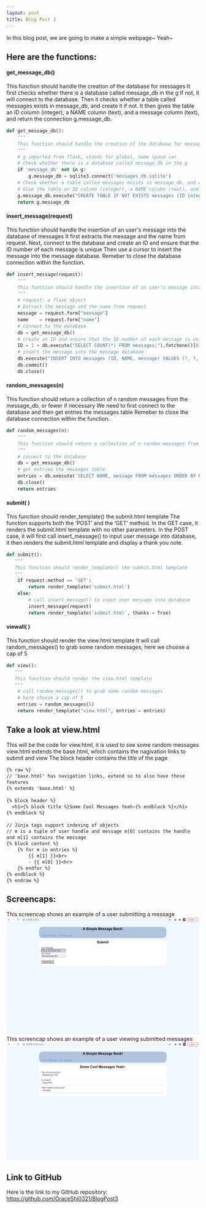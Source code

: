 ```yaml
---
layout: post
title: Blog Post 3
---
```


In this blog post, we are going to make a simple webpage~ Yeah~

## Here are the functions:

#### get_message_db()
This function should handle the creation of the database for messages
It first checks whether there is a database called message_db in the g
If not, it will connect to the database.
Then it checks whether a table called messages exists in message_db, and create it if not.
It then gives the table an ID column (integer), a NAME column (text), and a message column (text), and return the connection g.message_db.

```python
def get_message_db():
    """
    This function should handle the creation of the database for messages
    """
    # g imported from flask, stands for global, name space var
    # Check whether there is a database called message_db in the g
    if 'message_db' not in g:
        g.message_db = sqlite3.connect('messages_db.sqlite')
    # Check whether a table called messages exists in message_db, and create it if not
    # Give the table an ID column (integer), a NAME column (text), and a message column (text)
    g.message_db.execute("CREATE TABLE IF NOT EXISTS messages (ID integer, NAME varchar, message varchar);")
    return g.message_db

```

#### insert_message(request)
This function should handle the insertion of an user's message into the database of messages
It first extracts the message and the name from request. 
Next, connect to the database and create an ID and ensure that the ID number of each message is unique
Then use a cursor to insert the message into the message database. 
Remeber to close the database connection within the function.
```python
def insert_message(request):
    """
    This function should handle the insertion of an user's message into the database of messages
    """
    # request: a flask object 
    # Extract the message and the name from request
    message = request.form["message"]
    name    = request.form["name"]
    # connect to the database
    db = get_message_db()
    # create an ID and ensure that the ID number of each message is unique
    ID = 1 + db.execute("SELECT COUNT(*) FROM messages;").fetchone()[0]
    # insert the message into the message database
    db.execute("INSERT INTO messages (ID, NAME, message) VALUES (?, ?, ?);", (ID, name, message))
    db.commit()
    db.close()
```
#### random_messages(n)
This function should return a collection of n random messages from the message_db, or fewer if necessary
We need to first connect to the database and then get entries the messages table
Remeber to close the database connection within the function.
```python
def random_messages(n):
    """
    This function should return a collection of n random messages from the message_db, or fewer if necessary
    """
    # connect to the database
    db = get_message_db()
    # get entries the messages table 
    entries = db.execute('SELECT NAME, message FROM messages ORDER BY RANDOM() LIMIT ?;', [n]).fetchall()
    db.close()
    return entries
```

#### submit( )
This function should render_template() the submit.html template
The function supports both the ‘POST’ and the ‘GET’ method.
In the GET case, it renders the submit.html template with no other parameters.
In the POST case, it will first call insert_message() to input user message into database, 
it then renders the submit.html template and display a thank you note. 

```python
def submit():
   """
   This function should render_template() the submit.html template
   """
    if request.method == 'GET':
        return render_template('submit.html')
    else:
        # call insert_message() to input user message into database
        insert_message(request)
        return render_template('submit.html', thanks = True)
```

#### viewall( )
This function should render the view.html template
It will call random_messages() to grab some random messages, here we choose a cap of 5
```python
def view():
   """
   This function should render the view.html template
   """
    # call random_messages() to grab some random messages
    # here choose a cap of 5
    entries = random_messages(5)
    return render_template("view.html", entries = entries)
```

## Take a look at view.html
This will be the code for view.html, it is used to see some random messages
view.html extends the base.html, which contains the nagivation links to submit and view
The block header contains the title of the page
```
{% raw %}
// 'base.html' has navigation links, extend so to also have these features
{% extends 'base.html' %}

{% block header %}
  <h1>{% block title %}Some Cool Messages Yeah~{% endblock %}</h1>
{% endblock %}

// Jinja tags support indexing of objects
// m is a tuple of user handle and message m[0] contains the handle and m[1] contains the message
{% block content %}
    {% for m in entries %}
        {{ m[1] }}<br>
        - {{ m[0] }}<hr>
    {% endfor %}
{% endblock %}
{% endraw %}
```

## Screencaps:
This screencap shows an example of a user submitting a message
![screencap1.jpg](/images/screencap1.jpg)
This screencap shows an example of a user viewing submitted messages
![Screencap2.jpg](/images/Screencap2.jpg)
## Link to GitHub

Here is the link to my GitHub repository: https://github.com/GraceShi0321/BlogPost3

